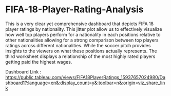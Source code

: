 # FIFA-18-Player-Rating-Analysis

This is a very clear yet comprehensive dashboard that depicts FIFA 18 player ratings by nationality. This jitter plot allow us to effectively visualize how well top players perform for a nationality in each positions relative to other nationalities allowing for a strong comparison between top players ratings across different nationalities. While the soccer pitch provides insights to the viewers on what these positions actually represents. The third worksheet displays a relationship of the most highly rated players getting paid the highest wages.


Dashboard Link : https://public.tableau.com/views/FIFA18PlayerRatings_15937657024980/Dashboard1?:language=en&:display_count=y&:toolbar=n&:origin=viz_share_link
